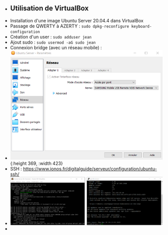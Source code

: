 - ## Utilisation de VirtualBox
- Installation d'une image Ubuntu Server 20.04.4 dans VirtualBox
- Passage de QWERTY à AZERTY : `sudo dpkg-reconfigure keyboard-configuration`
- Création d'un user : `sudo adduser jean`
- Ajout sudo : `sudo usermod -aG sudo jean`
- Connexion bridge (avec un réseau mobile) :
- ![image.png](../assets/image_1680020114403_0.png){:height 369, :width 423}
- SSH : https://www.ionos.fr/digitalguide/serveur/configuration/ubuntu-ssh/
- ![image.png](../assets/image_1680019997968_0.png)
-